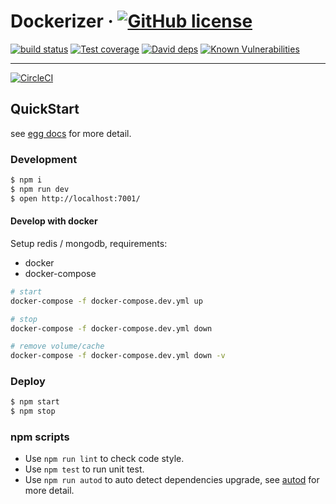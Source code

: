 # Dockerizer &middot;  [![GitHub license](https://img.shields.io/badge/license-MIT-blue.svg)](https://github.com/ImplementsIO/dockerizer/blob/master/LICENSE)

[![build status][travis-image]][travis-url]
[![Test coverage][codecov-image]][codecov-url]
[![David deps][david-image]][david-url]
[![Known Vulnerabilities][snyk-image]][snyk-url]

[travis-image]: https://img.shields.io/travis/ImplementsIO/dockerizer.svg?style=flat-square
[travis-url]: https://travis-ci.org/ImplementsIO/dockerizer
[codecov-image]: https://img.shields.io/codecov/c/github/ImplementsIO/dockerizer.svg?style=flat-square
[codecov-url]: https://codecov.io/gh/ImplementsIO/dockerizer
[david-image]: https://img.shields.io/david/ImplementsIO/dockerizer.svg?style=flat-square
[david-url]: https://david-dm.org/ImplementsIO/dockerizer
[snyk-image]: https://snyk.io/test/github/ImplementsIO/dockerizer/badge.svg?style=flat-square
[snyk-url]: https://snyk.io/test/github/ImplementsIO/dockerizer

---

[![CircleCI](https://circleci.com/gh/ImplementsIO/dockerizer.svg?style=svg)](https://circleci.com/gh/ImplementsIO/dockerizer)

## QuickStart

<!-- add docs here for user -->

see [egg docs][egg] for more detail.

### Development

```bash
$ npm i
$ npm run dev
$ open http://localhost:7001/
```

#### Develop with docker
Setup redis / mongodb, requirements:

- docker
- docker-compose

```bash
# start
docker-compose -f docker-compose.dev.yml up

# stop 
docker-compose -f docker-compose.dev.yml down

# remove volume/cache
docker-compose -f docker-compose.dev.yml down -v
```

### Deploy

```bash
$ npm start
$ npm stop
```

### npm scripts

- Use `npm run lint` to check code style.
- Use `npm test` to run unit test.
- Use `npm run autod` to auto detect dependencies upgrade, see [autod](https://www.npmjs.com/package/autod) for more detail.


[egg]: https://eggjs.org
